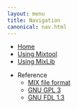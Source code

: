 ```yaml
---
layout: menu
title: Navigation
canonical: nav.html
---
```


* [Home](home.html)
* [Using Mixtool](mixtool.html)
* [Using MixLib](mixlib.html)

[//]: #
* Reference
  * [MIX file format](mix-format.html)
  * [GNU GPL 3](gpl.html)
  * [GNU FDL 1.3](gfdl.html)

